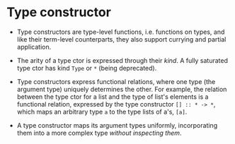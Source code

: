# Type constructor

* Type constructors are type-level functions, i.e. functions on types, and like their term-level counterparts, they also support currying and partial application.
* The arity of a type ctor is expressed through their *kind*. A fully saturated type ctor has kind `Type` or `*` (being deprecated).

* Type constructors express functional relations, where one type (the argument type) uniquely determines the other. For example, the relation between the type ctor for a list and the type of list's elements is a functional relation, expressed by the type constructor `[] :: * -> *`, which maps an arbitrary type `a` to the type lists of a's, `[a]`.

* A type constructor maps its argument types uniformly, incorporating them into a more complex type *without inspecting them*.
